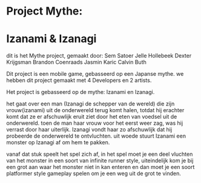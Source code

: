 # Project Mythe:
# Izanami & Izanagi

dit is het Mythe project, 
gemaakt door:
Sem Satoer
Jelle Hollebeek
Dexter Krijgsman
Brandon Coenraads
Jasmin Karic
Calvin Buth

Dit project is een mobile game, gebasseerd op een Japanse mythe.
we hebben dit project gemaakt met 4 Developers en 2 artists.

Het project is gebasseerd op de mythe:
Izanami en Izanagi.

het gaat over een man (Izanagi de schepper van de wereld) die zijn vrouw(izanami) uit de onderwereld terug komt halen,
totdat hij erachter komt dat ze er afschuwlijk eruit ziet door het eten van voedsel uit de onderwereld.
toen de man haar vrouw voor het eerst weer zag, was hij verrast door haar uiterlijk. 
Izanagi vondt haar zo afschuwlijk dat hij probeerde de onderwereld te ontvluchten.
uit woede stuurt Izanami een monster op Izanagi af om hem te pakken.


vanaf dat stuk speelt het spel zich af,
in het spel moet je een deel vluchten van het monster in een soort van infinite runner style,
uiteindelijk kom je bij een grot aan waar het monster niet in kan enteren en dan moet je een soort platformer style
gameplay spelen om je een weg uit de grot te vinden.



